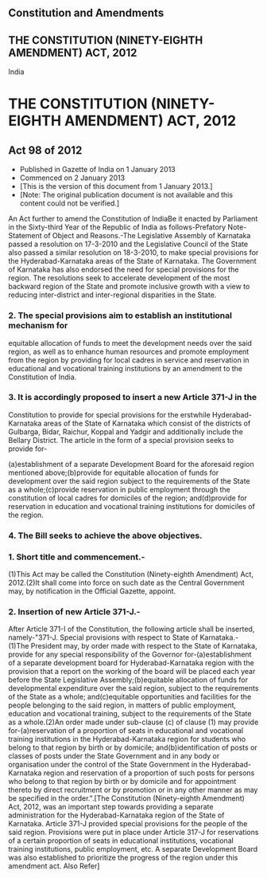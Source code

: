 ## Constitution and Amendments

## THE CONSTITUTION (NINETY-EIGHTH AMENDMENT) ACT, 2012

India

# THE CONSTITUTION (NINETY-EIGHTH AMENDMENT) ACT, 2012

## Act 98 of 2012

  * Published in Gazette of India on 1 January 2013 
  * Commenced on 2 January 2013 
  * [This is the version of this document from 1 January 2013.] 
  * [Note: The original publication document is not available and this content could not be verified.] 

An Act further to amend the Constitution of IndiaBe it enacted by Parliament
in the Sixty-third Year of the Republic of India as follows-Prefatory Note-
Statement of Object and Reasons.-The Legislative Assembly of Karnataka passed
a resolution on 17-3-2010 and the Legislative Council of the State also passed
a similar resolution on 18-3-2010, to make special provisions for the
Hyderabad-Karnataka areas of the State of Karnataka. The Government of
Karnataka has also endorsed the need for special provisions for the region.
The resolutions seek to accelerate development of the most backward region of
the State and promote inclusive growth with a view to reducing inter-district
and inter-regional disparities in the State.

### 2. The special provisions aim to establish an institutional mechanism for
equitable allocation of funds to meet the development needs over the said
region, as well as to enhance human resources and promote employment from the
region by providing for local cadres in service and reservation in educational
and vocational training institutions by an amendment to the Constitution of
India.

### 3. It is accordingly proposed to insert a new Article 371-J in the
Constitution to provide for special provisions for the erstwhile Hyderabad-
Karnataka areas of the State of Karnataka which consist of the districts of
Gulbarga, Bidar, Raichur, Koppal and Yadgir and additionally include the
Bellary District. The article in the form of a special provision seeks to
provide for-

(a)establishment of a separate Development Board for the aforesaid region
mentioned above;(b)provide for equitable allocation of funds for development
over the said region subject to the requirements of the State as a
whole;(c)provide reservation in public employment through the constitution of
local cadres for domiciles of the region; and(d)provide for reservation in
education and vocational training institutions for domiciles of the region.

### 4. The Bill seeks to achieve the above objectives.

### 1. Short title and commencement.-

(1)This Act may be called the Constitution (Ninety-eighth Amendment) Act,
2012.(2)It shall come into force on such date as the Central Government may,
by notification in the Official Gazette, appoint.

### 2\. Insertion of new Article 371-J.-

After Article 371-I of the Constitution, the following article shall be
inserted, namely-"371-J. Special provisions with respect to State of
Karnataka.-(1)The President may, by order made with respect to the State of
Karnataka, provide for any special responsibility of the Governor
for-(a)establishment of a separate development board for Hyderabad-Karnataka
region with the provision that a report on the working of the board will be
placed each year before the State Legislative Assembly;(b)equitable allocation
of funds for developmental expenditure over the said region, subject to the
requirements of the State as a whole; and(c)equitable opportunities and
facilities for the people belonging to the said region, in matters of public
employment, education and vocational training, subject to the requirements of
the State as a whole.(2)An order made under sub-clause (c) of clause (1) may
provide for-(a)reservation of a proportion of seats in educational and
vocational training institutions in the Hyderabad-Karnataka region for
students who belong to that region by birth or by domicile;
and(b)identification of posts or classes of posts under the State Government
and in any body or organisation under the control of the State Government in
the Hyderabad-Karnataka region and reservation of a proportion of such posts
for persons who belong to that region by birth or by domicile and for
appointment thereto by direct recruitment or by promotion or in any other
manner as may be specified in the order.".[The Constitution (Ninety-eighth
Amendment) Act, 2012, was an important step towards providing a separate
administration for the Hyderabad-Karnataka region of the State of Karnataka.
Article 371-J provided special provisions for the people of the said region.
Provisions were put in place under Article 317-J for reservations of a certain
proportion of seats in educational institutions, vocational training
institutions, public employment, etc. A separate Development Board was also
established to prioritize the progress of the region under this amendment act.
Also Refer]

